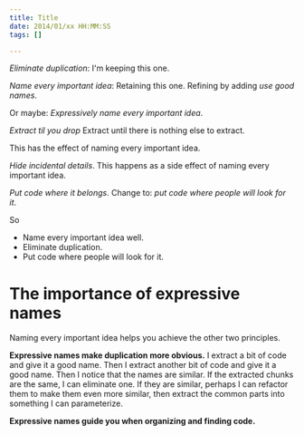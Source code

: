 ```yaml
---
title: Title
date: 2014/01/xx HH:MM:SS
tags: []

---
```


_Eliminate duplication_:
I'm keeping this one.

_Name every important idea_:
Retaining this one.
Refining by adding _use good names_.

Or maybe:
_Expressively name every important idea_.

_Extract til you drop_
Extract until there is nothing else to extract.

This has the effect of naming every important idea.

_Hide incidental details_.
This happens as a side effect of naming every important idea.

_Put code where it belongs_.
Change to:
_put code where people will look for it_.

So

  - Name every important idea well.
  - Eliminate duplication.
  - Put code where people will look for it.

# The importance of expressive names

Naming every important idea
helps you achieve the other two principles.

**Expressive names make duplication more obvious.**
I extract a bit of code and give it a good name.
Then I extract another bit of code and give it a good name.
Then I notice that the names are similar.
If the extracted chunks are the same,
I can eliminate one.
If they are similar,
perhaps I can refactor them to make them even more similar,
then extract the common parts
into something I can parameterize.

**Expressive names guide you when organizing and finding code.**
